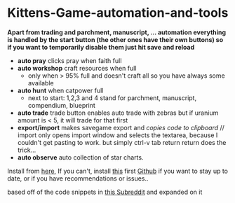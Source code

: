 # Kittens-Game-automation-and-tools  
 **Apart from trading and parchment, manuscript, ... automation everything is handled by the start button (the other ones have their own buttons) so if you want to temporarily disable them just hit save and reload**  
- **auto pray** clicks pray when faith full
- **auto workshop** craft resources when full
  - only when > 95% full and doesn't craft all so you have always some available
- **auto hunt** when catpower full
  - next to start: 1,2,3 and 4 stand for parchment, manuscript, compendium, blueprint
- **auto trade** trade button enables auto trade with zebras but if uranium amount is < 5, it will trade for that first 
- **export/import** makes savegame export and _copies code to clipboard_ // import only opens import window and selects the textarea, because I couldn't get pasting to work. but simply ctrl-v tab return return does the trick...  
- **auto observe** auto collection of star charts.  

Install from [here](https://greasyfork.org/en/scripts/39218-kittens-game-automation), If you can't, install [this](http://tampermonkey.net/) first
[Github](https://github.com/Alistair1231/Kittens-Game-automation-and-tools) if you want to stay up to date, or if you have recommendations or issues..  

based off of the code snippets in [this Subreddit](https://redd.it/2eqlt5) and expanded on it